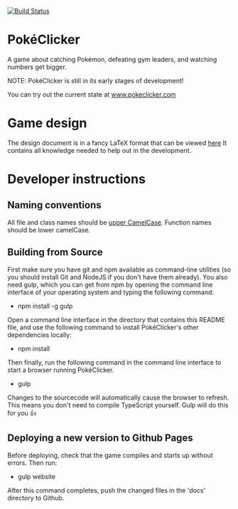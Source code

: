 [![Build Status](https://travis-ci.org/Ishadijcks/pokeclicker.svg?branch=develop)](https://travis-ci.org/Ishadijcks/pokeclicker)
# PokéClicker
A game about catching Pokémon, defeating gym leaders, and watching numbers get bigger.

NOTE: PokéClicker is still in its early stages of development!

You can try out the current state at www.pokeclicker.com

# Game design
The design document is in a fancy LaTeX format that can be viewed [here](https://www.sharelatex.com/project/58d39d51e6bc7ab471b64512)
It contains all knowledge needed to help out in the development.

# Developer instructions

## Naming conventions
All file and class names should be [upper CamelCase](https://en.wikipedia.org/wiki/Camel_case). Function names should be lower camelCase.

## Building from Source

First make sure you have git and npm available as command-line utilities (so you should install Git and NodeJS if you don't have them already).
You also need gulp, which you can get from npm by opening the command line interface of your operating system and typing the following command:

- npm install -g gulp

Open a command line interface in the directory that contains this README file, and use the following command to install PokéClicker's other dependencies locally:
- npm install

Then finally, run the following command in the command line interface to start a browser running PokéClicker.
- gulp

Changes to the sourcecode will automatically cause the browser to refresh. 
This means you don't need to compile TypeScript yourself. Gulp will do this for you :thumbsup:


## Deploying a new version to Github Pages
Before deploying, check that the game compiles and starts up without errors. Then run:
- gulp website

After this command completes, push the changed files in the 'docs' directory to Github.
